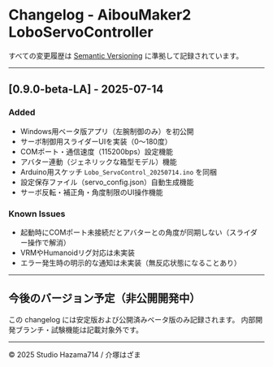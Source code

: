 # Changelog - AibouMaker2 LoboServoController

すべての変更履歴は [Semantic Versioning](https://semver.org/lang/ja/) に準拠して記録されています。

---

## [0.9.0-beta-LA] - 2025-07-14

### Added
- Windows用ベータ版アプリ（左腕制御のみ）を初公開
- サーボ制御用スライダーUIを実装（0～180度）
- COMポート・通信速度（115200bps）設定機能
- アバター連動（ジェネリックな箱型モデル）機能
- Arduino用スケッチ `Lobo_ServoControl_20250714.ino` を同梱
- 設定保存ファイル（servo_config.json）自動生成機能
- サーボ反転・補正角・角度制限のUI操作機能

### Known Issues
- 起動時にCOMポート未接続だとアバターとの角度が同期しない（スライダー操作で解消）
- VRMやHumanoidリグ対応は未実装
- エラー発生時の明示的な通知は未実装（無反応状態になることあり）

---

## 今後のバージョン予定（非公開開発中）

この changelog には安定版および公開済みベータ版のみ記録されます。
内部開発ブランチ・試験機能は記載対象外です。

---

© 2025 Studio Hazama714 / 介塚はざま
